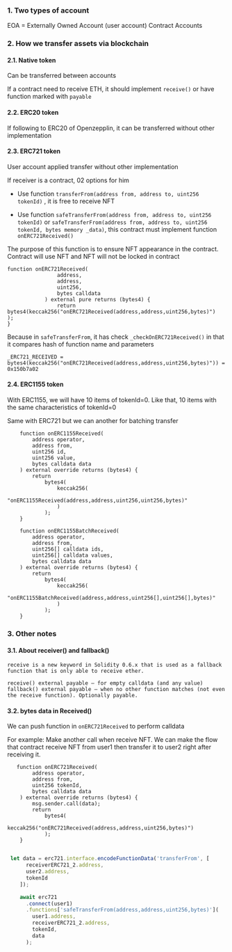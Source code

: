 ### 1. Two types of account
EOA = Externally Owned Account (user account)
Contract Accounts

### 2. How we transfer assets via blockchain
#### 2.1. Native token 
Can be transferred between accounts

If a contract need to receive ETH, it should implement `receive()` or have function marked with `payable`

#### 2.2. ERC20 token 
If following to ERC20 of Openzepplin, it can be transferred without other implementation

#### 2.3. ERC721 token
User account applied transfer without other implementation

If receiver is a contract, 02 options for him

* Use function `transferFrom(address from, address to, uint256 tokenId)` , it is free to receive NFT

* Use function `safeTransferFrom(address from, address to, uint256 tokenId)` or `safeTransferFrom(address from, address to, uint256 tokenId, bytes memory _data)`, this contract must implement function `onERC721Received()`

The purpose of this function is to ensure NFT appearance in the contract. Contract will use NFT and NFT will not be locked in contract
```solidity
function onERC721Received(
                address,
                address,
                uint256,
                bytes calldata
            ) external pure returns (bytes4) {
                return bytes4(keccak256("onERC721Received(address,address,uint256,bytes)")
);
}
```

Because in `safeTransferFrom`, it has check `_checkOnERC721Received()` in that it compares hash of function name and parameters
```solidity
_ERC721_RECEIVED = bytes4(keccak256("onERC721Received(address,address,uint256,bytes)")) = 0x150b7a02
```

#### 2.4. ERC1155 token
With ERC1155, we will have 10 items of tokenId=0. Like that, 10 items with the same characteristics of tokenId=0

Same with ERC721 but we can another for batching transfer
```solidity
    function onERC1155Received(
        address operator,
        address from,
        uint256 id,
        uint256 value,
        bytes calldata data
    ) external override returns (bytes4) {
        return
            bytes4(
                keccak256(
                    "onERC1155Received(address,address,uint256,uint256,bytes)"
                )
            );
    }

    function onERC1155BatchReceived(
        address operator,
        address from,
        uint256[] calldata ids,
        uint256[] calldata values,
        bytes calldata data
    ) external override returns (bytes4) {
        return
            bytes4(
                keccak256(
                    "onERC1155BatchReceived(address,address,uint256[],uint256[],bytes)"
                )
            );
    }
```

### 3. Other notes
#### 3.1. About receiver() and fallback()
```text
receive is a new keyword in Solidity 0.6.x that is used as a fallback function that is only able to receive ether.

receive() external payable — for empty calldata (and any value)
fallback() external payable — when no other function matches (not even the receive function). Optionally payable.
```

#### 3.2. bytes data in Received()
We can push function in `onERC721Received` to perform calldata 

For example: Make another call when receive NFT. We can make the flow that contract receive NFT from user1 then transfer it to user2 right after receiving it.
```solidity
   function onERC721Received(
        address operator,
        address from,
        uint256 tokenId,
        bytes calldata data
    ) external override returns (bytes4) {
        msg.sender.call(data);
        return
            bytes4(
                keccak256("onERC721Received(address,address,uint256,bytes)")
            );
    }
```

```javascript

 let data = erc721.interface.encodeFunctionData('transferFrom', [
      receiverERC721_2.address,
      user2.address,
      tokenId
    ]);

    await erc721
      .connect(user1)
      .functions['safeTransferFrom(address,address,uint256,bytes)'](
        user1.address,
        receiverERC721_2.address,
        tokenId,
        data
      );
```





